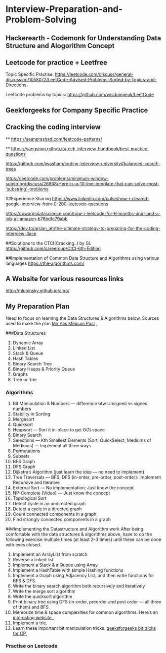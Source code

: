 # Interview-Preparation-and-Problem-Solving

## Hackerearth - Codemonk for Understanding Data Structure and Alogorithm Concept

## Leetcode for practice + Leetfree
Topic Specific Practise: https://leetcode.com/discuss/general-discussion/1058072/LeetCode-Advised-Problems-Sorted-by-Topics-and-Directions

Leetcode problems by topics: https://github.com/wisdompeak/LeetCode

## Geekforgeeks for Company Specific Practice

## Cracking the coding interview

** https://seanprashad.com/leetcode-patterns/

** https://yangshun.github.io/tech-interview-handbook/best-practice-questions

https://github.com/jwasham/coding-interview-university#balanced-search-trees

https://leetcode.com/problems/minimum-window-substring/discuss/26808/Here-is-a-10-line-template-that-can-solve-most-'substring'-problems

##Experience Sharing
https://www.linkedin.com/pulse/how-i-cleared-google-interview-from-0-200-leetcode-questions

https://towardsdatascience.com/how-i-leetcode-for-6-months-and-land-a-job-at-amazon-b76bdfc79abb

https://dev.to/arslan_ah/the-ultimate-strategy-to-preparing-for-the-coding-interview-3ace

##Solutions to the CTCI(Cracking..) by GL
https://github.com/careercup/CtCI-6th-Edition

##Implementation of Common Data Structure and Algorithms using various languages
https://the-algorithms.com/

## A Website for various resources links
http://mlubinsky.github.io/algo/

## My Preparation Plan
Need to focus on learning the Data Structures & Algorithms below. Sources used to make the plan [Mir Alis Medium Post](https://medium.com/@alimirio/before-you-start-solving-problems-on-leetcode-prep-work-9d65fc964c6f "Read this before you start solving problems on Leetcode (Prep Work)
") , 

###Data Structures
1. Dynamic Array
2. Linked List
3. Stack & Queue
4. Hash Tables
5. Binary Search Tree
6. Binary Heaps & Priority Queue
7. Graphs
8. Tree or Trie

### Algorithms
1. Bit Manipulation & Numbers — difference btw Unsigned vs signed numbers
2. Stability in Sorting
3. Mergesort
4. Quicksort
5. Heapsort — Sort it in-place to get O(1) space
6. Binary Search
7. Selections — Kth Smallest Elements (Sort, QuickSelect, Mediums of Mediums) — Implement all three ways
8. Permutations
9. Subsets
10. BFS Graph
11. DFS Graph
12. Dijkstra’s Algorithm (just learn the idea — no need to implement)
13. Tree Traversals — BFS, DFS (in-order, pre-order, post-order): Implement Recursive and Iterative
14. External Sort — No implementation; Just know the concept.
15. NP-Complete (Video) — Just know the concept
16. Topological Sort
17. Detect cycle in an undirected graph
18. Detect a cycle in a directed graph
19. Count connected components in a graph
20. Find strongly connected components in a graph

###Implementing the Datastructure and Algorithm work
After being comfortable with the data structures & algorithms above, have to do the following exercise multiple times (at least 2–3 times) until these can be done with eyes closed.

1. Implement an ArrayList from scratch
2. Reverse a linked list
3. Implement a Stack & a Queue using Array
4. Implement a HashTable with simple Hashing functions
5. Implement a Graph using Adjacency List, and then write functions for BFS & DFS.
6. Write the binary search algorithm both recursively and iteratively
7. Write the merge sort algorithm
8. Write the quicksort algorithm
9. Print binary tree using DFS (in-order, preorder and post order — all three of them) and BFS.
10. Memorize time & space complexities for common algorithms. Here’s an [interesting website.](https://www.bigocheatsheet.com/ "bigocheatsheet"),
11. Implement a trie.
12. Learn these important bit manipulation tricks. [geeksforgeeks bit tricks for CP]( https://www.geeksforgeeks.org/bit-tricks-competitive-programming/ "geeksforgeeks bit tricks"),

### Practise on Leetcode

